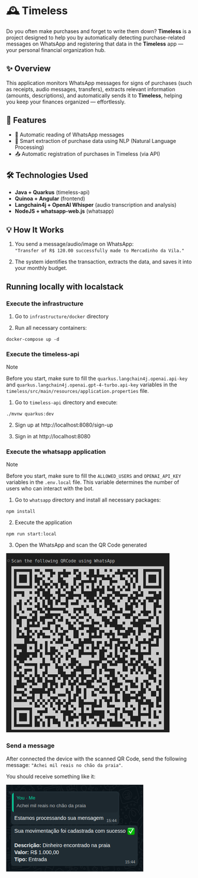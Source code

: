 # 🕰️ Timeless

Do you often make purchases and forget to write them down? **Timeless** is a project designed to help you by automatically detecting purchase-related messages on WhatsApp and registering that data in the **Timeless** app — your personal financial organization hub.

## ✨ Overview

This application monitors WhatsApp messages for signs of purchases (such as receipts, audio messages, transfers), extracts relevant information (amounts, descriptions), and automatically sends it to **Timeless**, helping you keep your finances organized — effortlessly.

## 🚀 Features

- 📩 Automatic reading of WhatsApp messages
- 🧠 Smart extraction of purchase data using NLP (Natural Language Processing)
- 📤 Automatic registration of purchases in Timeless (via API)

## 🛠️ Technologies Used

- **Java + Quarkus** (timeless-api)
- **Quinoa + Angular** (frontend)
- **Langchain4j + OpenAI Whisper** (audio transcription and analysis)
- **NodeJS + whatsapp-web.js** (whatsapp)

## 💡 How It Works

1. You send a message/audio/image on WhatsApp:  
   `"Transfer of R$ 120.00 successfully made to Mercadinho da Vila."`

2. The system identifies the transaction, extracts the data, and saves it into your monthly budget.

## Running locally with localstack

### Execute the infrastructure

1. Go to `infrastructure/docker` directory

2. Run all necessary containers:

```shell
docker-compose up -d
```

### Execute the timeless-api

> [!NOTE]
> Before you start, make sure to fill the `quarkus.langchain4j.openai.api-key` and `quarkus.langchain4j.openai.gpt-4-turbo.api-key` variables in the `timeless/src/main/resources/application.properties` file.


1. Go to `timeless-api` directory and execute:

```shell
./mvnw quarkus:dev
```

2. Sign up at http://localhost:8080/sign-up

3. Sign in at http://localhost:8080

### Execute the whatsapp application

> [!NOTE]
> Before you start, make sure to fill the `ALLOWED_USERS` and `OPENAI_API_KEY` variables in the `.env.local` file. This variable determines the number of users who can interact with the bot.

1. Go to `whatsapp` directory and install all necessary packages:

```shell
npm install
```

2. Execute the application

```shell
npm run start:local
```

3. Open the WhatsApp and scan the QR Code generated

![scan-qr-code](docs/images/scan-qr-code.png)


### Send a message

After connected the device with the scanned QR Code, send the following message: `"Achei mil reais no chão da praia"`.

You should receive something like it:

![success](docs/images/message-processed-successfully.png)